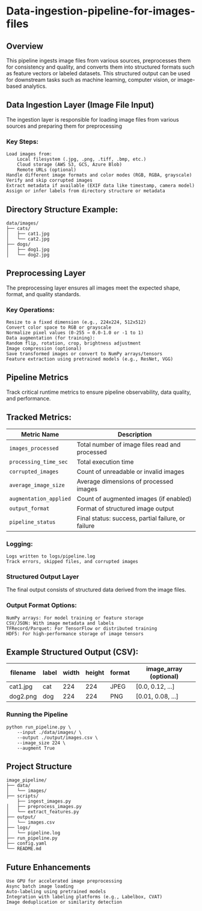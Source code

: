 # Data-ingestion-pipeline-for-images-files
## Overview
This pipeline ingests image files from various sources, preprocesses them for consistency and quality, and converts them into structured formats such as feature vectors or labeled datasets. This structured output can be used for downstream tasks such as machine learning, computer vision, or image-based analytics.
## Data Ingestion Layer (Image File Input)
The ingestion layer is responsible for loading image files from various sources and preparing them for preprocessing
### Key Steps:
	Load images from:
		Local filesystem (.jpg, .png, .tiff, .bmp, etc.)
		Cloud storage (AWS S3, GCS, Azure Blob)
		Remote URLs (optional)
	Handle different image formats and color modes (RGB, RGBA, grayscale)
	Verify and skip corrupted images
	Extract metadata if available (EXIF data like timestamp, camera model)
	Assign or infer labels from directory structure or metadata
## Directory Structure Example:
	data/images/
	├── cats/
	│   ├── cat1.jpg
	│   └── cat2.jpg
	├── dogs/
	│   ├── dog1.jpg
	│   └── dog2.jpg
## Preprocessing Layer
The preprocessing layer ensures all images meet the expected shape, format, and quality standards.
### Key Operations:
	Resize to a fixed dimension (e.g., 224x224, 512x512)
	Convert color space to RGB or grayscale
	Normalize pixel values (0-255 → 0.0-1.0 or -1 to 1)
	Data augmentation (for training):
	Random flip, rotation, crop, brightness adjustment
	Image compression (optional)
	Save transformed images or convert to NumPy arrays/tensors
	Feature extraction using pretrained models (e.g., ResNet, VGG)
## Pipeline Metrics
Track critical runtime metrics to ensure pipeline observability, data quality, and performance.
## Tracked Metrics:
| Metric Name            | Description                                        |
| ---------------------- | -------------------------------------------------- |
| `images_processed`     | Total number of image files read and processed     |
| `processing_time_sec`  | Total execution time                               |
| `corrupted_images`     | Count of unreadable or invalid images              |
| `average_image_size`   | Average dimensions of processed images             |
| `augmentation_applied` | Count of augmented images (if enabled)             |
| `output_format`        | Format of structured image output                  |
| `pipeline_status`      | Final status: success, partial failure, or failure |
### Logging:
	Logs written to logs/pipeline.log
	Track errors, skipped files, and corrupted images
### Structured Output Layer
The final output consists of structured data derived from the image files.
### Output Format Options:
	NumPy arrays: For model training or feature storage
	CSV/JSON: With image metadata and labels
	TFRecord/Parquet: For TensorFlow or distributed training
	HDF5: For high-performance storage of image tensors
## Example Structured Output (CSV):
| filename | label | width | height | format | image\_array (optional) |
| -------- | ----- | ----- | ------ | ------ | ----------------------- |
| cat1.jpg | cat   | 224   | 224    | JPEG   | \[0.0, 0.12, ...]       |
| dog2.png | dog   | 224   | 224    | PNG    | \[0.01, 0.08, ...]      |
### Running the Pipeline
	python run_pipeline.py \
  		--input ./data/images/ \
  		--output ./output/images.csv \
 	 	--image_size 224 \
  		--augment True
## Project Structure
	image_pipeline/
	├── data/
	│   └── images/
	├── scripts/
	    ├── ingest_images.py
	│   ├── preprocess_images.py
	│   └── extract_features.py
	├── output/
	│   └── images.csv
	├── logs/
	│   └── pipeline.log
	├── run_pipeline.py
	├── config.yaml
	└── README.md
## Future Enhancements
	Use GPU for accelerated image preprocessing
	Async batch image loading
	Auto-labeling using pretrained models
	Integration with labeling platforms (e.g., Labelbox, CVAT)
	Image deduplication or similarity detection


















